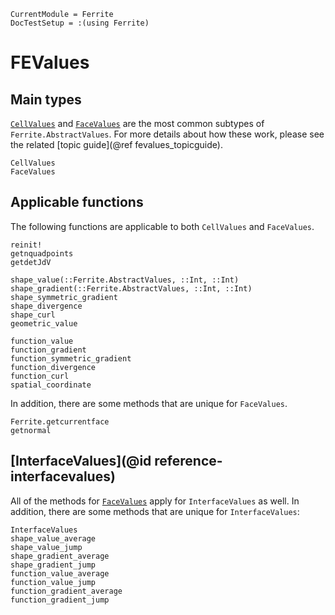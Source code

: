 ```@meta
CurrentModule = Ferrite
DocTestSetup = :(using Ferrite)
```

# FEValues

## Main types
[`CellValues`](@ref) and [`FaceValues`](@ref) are the most common 
subtypes of `Ferrite.AbstractValues`. For more details about how 
these work, please see the related [topic guide](@ref fevalues_topicguide).

```@docs
CellValues
FaceValues
```

## Applicable functions
The following functions are applicable to both `CellValues`
and `FaceValues`.

```@docs
reinit!
getnquadpoints
getdetJdV

shape_value(::Ferrite.AbstractValues, ::Int, ::Int)
shape_gradient(::Ferrite.AbstractValues, ::Int, ::Int)
shape_symmetric_gradient
shape_divergence
shape_curl
geometric_value

function_value
function_gradient
function_symmetric_gradient
function_divergence
function_curl
spatial_coordinate
```

In addition, there are some methods that are unique for `FaceValues`.

```@docs
Ferrite.getcurrentface
getnormal
```

## [InterfaceValues](@id reference-interfacevalues)

All of the methods for [`FaceValues`](@ref) apply for `InterfaceValues` as well.
In addition, there are some methods that are unique for `InterfaceValues`:

```@docs
InterfaceValues
shape_value_average
shape_value_jump
shape_gradient_average
shape_gradient_jump
function_value_average
function_value_jump
function_gradient_average
function_gradient_jump
```

